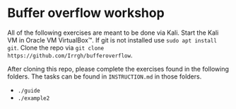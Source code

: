 # Buffer overflow workshop

All of the following exercises are meant to be done via Kali. Start the Kali VM in Oracle VM VirtualBox™.
If git is not installed use `sudo apt install git`. Clone the repo via `git clone https://github.com/Irrgh/bufferoverflow`.

After cloning this repo, please complete the exercises found in the following folders. The tasks can be found in `INSTRUCTION.md` in those folders.
- `./guide`
- `./example2`



